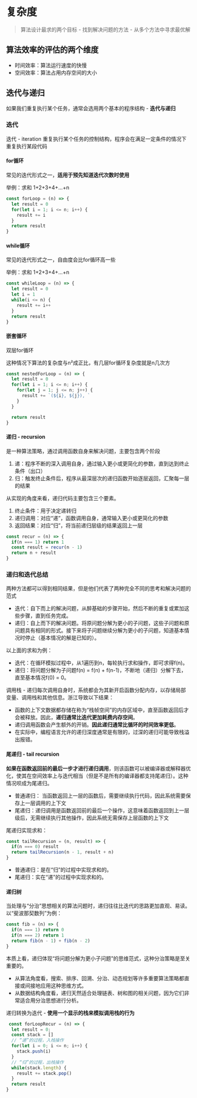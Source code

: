 # 复杂度

> 算法设计最求的两个目标 - 找到解决问题的方法 - 从多个方法中寻求最优解

## 算法效率的评估的两个维度

- 时间效率：算法运行速度的快慢
- 空间效率：算法占用内存空间的大小

## 迭代与递归

如果我们重复执行某个任务，通常会选用两个基本的程序结构 - **迭代与递归**

### 迭代

迭代 - iteration 重复执行某个任务的控制结构，程序会在满足一定条件的情况下重复执行某段代码  

#### for循环

常见的迭代形式之一，**适用于预先知道迭代次数时使用**  

举例：求和 1+2+3+4+...+n

```javaScript
const forLoop = (n) => {
  let result = 0
  for(let i = 1; i <= n; i++) {
    result += i
  }
  return result
}

```

#### while循环

常见的迭代形式之一，自由度会比for循环高一些

举例：求和 1+2+3+4+...+n

```javaScript
const whileLoop = (n) => {
  let result = 0
  let i = 1
  while(i <= n) {
    result += i++
  }
  return result
}

```

#### 嵌套循环

双层for循环  

这种情况下算法的复杂度与n²成正比，有几层for循环复杂度就是n几次方

```javaScript
const nestedForLoop = (n) => {
  let result = 0
  for(let i = 1; i <= n; i++) {
    for(let j = 1; j <= n; j++) {
      result += `(${i}, ${j}), `
    }
  }

  return result
}
```

#### 递归 - recursion

是一种算法策略，通过调用函数自身来解决问题，主要包含两个阶段

1. 递：程序不断的深入调用自身，通过输入更小或更简化的参数，直到达到终止条件（出口）
2. 归：触发终止条件后，程序从最深层次的递归函数开始逐层返回，汇聚每一层的结果

从实现的角度来看，递归代码主要包含三个要素。

1. 终止条件：用于决定递转归
2. 递归调用：对应“递”，函数调用自身，通常输入更小或更简化的参数
3. 返回结果：对应“归”，将当前递归层级的结果返回上一层

```javaScript
const recur = (n) => {
  if(n === 1) return 1
  const result = recur(n - 1)
  return n + result
}
```

### 递归和迭代总结

两种方法都可以得到相同结果，但是他们代表了两种完全不同的思考和解决问题的范式  

- 迭代：自下而上的解决问题，从醉基础的步骤开始，然后不断的重复或累加这些步骤，直到任务完成。
- 递归：自上而下的解决问题。将原问题分解为更小的子问题，这些子问题和原问题具有相同的形式。接下来将子问题继续分解为更小的子问题，知道基本情况时停止（基本情况的解是已知的）。

以上面的求和为例：

- 迭代：在循环模拟过程中，从1遍历到n，每轮执行求和操作，即可求得f(n)。
- 递归：将问题分解为子问题f(n) = f(n) + f(n-1)，不断地（递归）分解下去，直至基本情况f(0) = 0。

调用栈 - 递归每次调用自身时，系统都会为其新开启函数分配内存，以存储局部变量、调用栈和其他信息。浙江导致以下结果：

- 函数的上下文数据都存储在称为“栈帧空间”的内存区域中，直至函数返回后才会被释放。因此，**递归通常比迭代更加耗费内存空间**。
- 递归调用函数会产生额外的开销。**因此递归通常比循环的时间效率更低**。
- 在实际中，编程语言允许的递归深度通常是有限的，过深的递归可能导致栈溢出报错。

#### 尾递归 - tail recursion

**如果在函数返回前的最后一步才进行递归调用**，则该函数可以被编译器或解释器优化，使其在空间效率上与迭代相当（但是不是所有的编译器都支持尾递归）。这种情况呗成为尾递归。

- 普通递归： 当函数返回上一层的函数后，需要继续执行代码，因此系统需要保存上一层调用的上下文
- 尾递归：递归调用是函数返回前的最后一个操作，这意味着函数返回到上一层级后，无需继续执行其他操作，因此系统无需保存上层函数的上下文

尾递归实现求和：

```javaScript
const tailRecursion = (n, result) => {
  if(n === 0) result
  return tailRecursion(n - 1, result + n)
}
```

- 普通递归：是在“归”的过程中实现求和的。
- 尾递归：实在“递”的过程中实现求和的。

#### 递归树

当处理与“分治”思想相关的算法问题时，递归往往比迭代的思路更加直观、易读。以“斐波那契数列”为例：

```javaScript
const fib = (n) => {
  if(n === 1) return 0
  if(n === 2) return 1
  return fib(n - 1) + fib(n - 2)
}
```

本质上看，递归体现“将问题分解为更小子问题”的思维范式，这种分治策略是至关重要的。

- 从算法角度看，搜索、排序、回溯、分治、动态规划等许多重要算法策略都直接或间接地应用这种思维方式。
- 从数据结构角度看，递归天然适合处理链表、树和图的相关问题，因为它们非常适合用分治思想进行分析。

递归转换为迭代 - **使用一个显示的栈来模拟调用栈的行为**

```javaScript
 const forLoopRecur = (n) => {
  let result = 0;
  const stack = []
  // “递”的过程，入栈操作
  for(let i = 0; i <= n; i++) {
    stack.push(i)
  }
  // “归”的过程，出栈操作
  while(stack.length) {
    result += stack.pop()
  }
  return result
}
```
